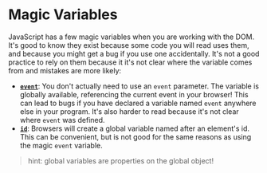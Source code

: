# Magic Variables

JavaScript has a few magic variables when you are working with the DOM. It's good to know they exist because some code you will read uses them, and because you might get a bug if you use one accidentally. It's not a good practice to rely on them because it it's not clear where the variable comes from and mistakes are more likely:

- [**`event`**](https://developer.mozilla.org/en-US/docs/Web/API/Window/event): You don't actually need to use an `event` parameter. The variable is globally available, referencing the current event in your browser! This can lead to bugs if you have declared a variable named `event` anywhere else in your program. It's also harder to read because it's not clear where `event` was defined.
- [**`id`**](https://dev.to/vuelancer/dom-element-id-as-global-variable-1kge): Browsers will create a global variable named after an element's id. This can be convenient, but is not good for the same reasons as using the magic `event` variable.

> hint: global variables are properties on the global object!
